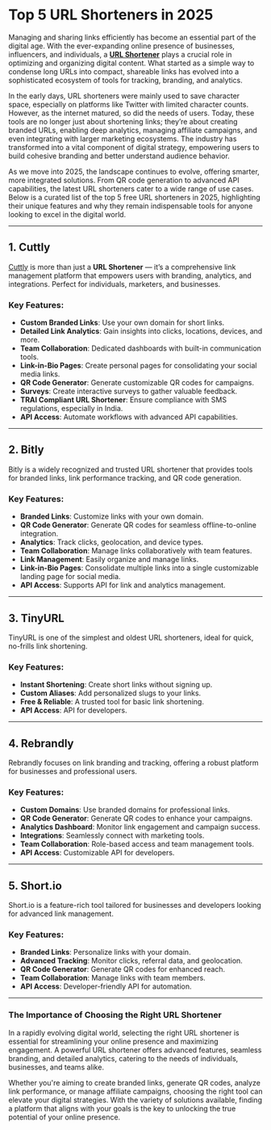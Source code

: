 # Top 5 URL Shorteners in 2025

Managing and sharing links efficiently has become an essential part of the digital age. With the ever-expanding online presence of businesses, influencers, and individuals, a **[URL Shortener](https://cutt.ly)** plays a crucial role in optimizing and organizing digital content. What started as a simple way to condense long URLs into compact, shareable links has evolved into a sophisticated ecosystem of tools for tracking, branding, and analytics.

In the early days, URL shorteners were mainly used to save character space, especially on platforms like Twitter with limited character counts. However, as the internet matured, so did the needs of users. Today, these tools are no longer just about shortening links; they’re about creating branded URLs, enabling deep analytics, managing affiliate campaigns, and even integrating with larger marketing ecosystems. The industry has transformed into a vital component of digital strategy, empowering users to build cohesive branding and better understand audience behavior.

As we move into 2025, the landscape continues to evolve, offering smarter, more integrated solutions. From QR code generation to advanced API capabilities, the latest URL shorteners cater to a wide range of use cases. Below is a curated list of the top 5 free URL shorteners in 2025, highlighting their unique features and why they remain indispensable tools for anyone looking to excel in the digital world.

---

## 1. Cuttly

[Cuttly](https://cutt.ly) is more than just a **URL Shortener** — it’s a comprehensive link management platform that empowers users with branding, analytics, and integrations. Perfect for individuals, marketers, and businesses.

### Key Features:
- **Custom Branded Links**: Use your own domain for short links.
- **Detailed Link Analytics**: Gain insights into clicks, locations, devices, and more.
- **Team Collaboration**: Dedicated dashboards with built-in communication tools.
- **Link-in-Bio Pages**: Create personal pages for consolidating your social media links.
- **QR Code Generator**: Generate customizable QR codes for campaigns.
- **Surveys**: Create interactive surveys to gather valuable feedback.
- **TRAI Compliant URL Shortener**: Ensure compliance with SMS regulations, especially in India.
- **API Access**: Automate workflows with advanced API capabilities.

---

## 2. Bitly

Bitly is a widely recognized and trusted URL shortener that provides tools for branded links, link performance tracking, and QR code generation.

### Key Features:
- **Branded Links**: Customize links with your own domain.
- **QR Code Generator**: Generate QR codes for seamless offline-to-online integration.
- **Analytics**: Track clicks, geolocation, and device types.
- **Team Collaboration**: Manage links collaboratively with team features.
- **Link Management**: Easily organize and manage links.
- **Link-in-Bio Pages**: Consolidate multiple links into a single customizable landing page for social media.
- **API Access**: Supports API for link and analytics management.

---

## 3. TinyURL

TinyURL is one of the simplest and oldest URL shorteners, ideal for quick, no-frills link shortening.

### Key Features:
- **Instant Shortening**: Create short links without signing up.
- **Custom Aliases**: Add personalized slugs to your links.
- **Free & Reliable**: A trusted tool for basic link shortening.
- **API Access**: API for developers.
  
---

## 4. Rebrandly

Rebrandly focuses on link branding and tracking, offering a robust platform for businesses and professional users.

### Key Features:
- **Custom Domains**: Use branded domains for professional links.
- **QR Code Generator**: Generate QR codes to enhance your campaigns.
- **Analytics Dashboard**: Monitor link engagement and campaign success.
- **Integrations**: Seamlessly connect with marketing tools.
- **Team Collaboration**: Role-based access and team management tools.
- **API Access**: Customizable API for developers.

---

## 5. Short.io

Short.io is a feature-rich tool tailored for businesses and developers looking for advanced link management.

### Key Features:
- **Branded Links**: Personalize links with your domain.
- **Advanced Tracking**: Monitor clicks, referral data, and geolocation.
- **QR Code Generator**: Generate QR codes for enhanced reach.
- **Team Collaboration**: Manage links with team members.
- **API Access**: Developer-friendly API for automation.

---

### The Importance of Choosing the Right URL Shortener

In a rapidly evolving digital world, selecting the right URL shortener is essential for streamlining your online presence and maximizing engagement. A powerful URL shortener offers advanced features, seamless branding, and detailed analytics, catering to the needs of individuals, businesses, and teams alike.

Whether you're aiming to create branded links, generate QR codes, analyze link performance, or manage affiliate campaigns, choosing the right tool can elevate your digital strategies. With the variety of solutions available, finding a platform that aligns with your goals is the key to unlocking the true potential of your online presence.
